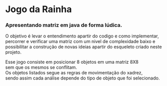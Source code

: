 # Jogo da Rainha

### Apresentando matriz em java de forma lúdica.

O objetivo é levar o entendimento apartir do codigo e como implementar, \
percorrer e verificar uma matriz com um nivel de complexidade baixo e \
possibilitar a construção de novas ideias apartir do esqueleto criado neste projeto.

Esse jogo consiste em posicionar 8 objetos em uma matriz 8X8 \
sem que os mesmos se conflitam. \
Os objetos listados segue as regras de movimentação do xadrez, \
sendo assim cada análise depende do tipo de objeto que foi selecionado.
